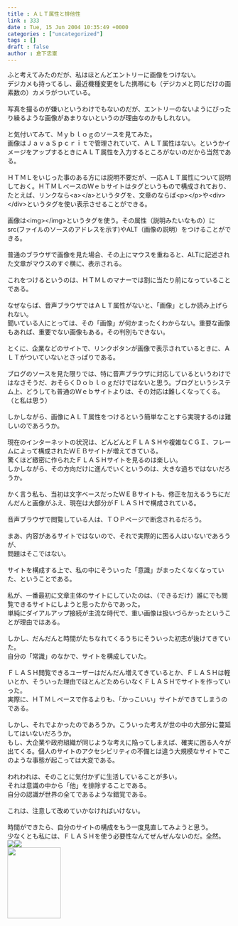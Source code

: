 ```yaml
---
title : ＡＬＴ属性と排他性
link : 333
date : Tue, 15 Jun 2004 10:35:49 +0000
categories : ["uncategorized"]
tags : []
draft : false
author : 倉下忠憲
---
```


ふと考えてみたのだが、私はほとんどエントリーに画像をつけない。<BR>デジカメも持ってるし、最近機種変更をした携帯にも（デジカメと同じだけの画素数の）カメラがついている。<BR><BR>写真を撮るのが嫌いというわけでもないのだが、エントリーのないようにぴったり繰るような画像があまりないというのが理由なのかもしれない。<BR><BR>と気付いてみて、Ｍｙｂｌｏｇのソースを見てみた。<BR>画像はＪａｖａＳｐｃｒｉｔで管理されていて、ＡＬＴ属性はない。というかイメージをアップするときにＡＬＴ属性を入力するところがないのだから当然である。<BR><BR>ＨＴＭＬをいじった事のある方には説明不要だが、一応ＡＬＴ属性について説明しておく。ＨＴＭＬベースのＷｅｂサイトはタグというもので構成されており、たとえば、リンクなら&lt;a&gt;&lt;/a&gt;というタグを、文章のならば&lt;p&gt;&lt;/p&gt;や&lt;div&gt;&lt;/div&gt;というタグを使い表示させることができる。<BR><BR>画像は&lt;img&gt;&lt;/img&gt;というタグを使う。その属性（説明みたいなもの）にsrc(ファイルのソースのアドレスを示す)やALT（画像の説明）をつけることができる。<BR><BR>普通のブラウザで画像を見た場合、その上にマウスを重ねると、ALTに記述された文章がマウスのすぐ横に、表示される。<BR><BR>これをつけるというのは、ＨＴＭＬのマナーでは割に当たり前になっていることである。<BR><BR>なぜならば、音声ブラウザではＡＬＴ属性がないと、「画像」としか読み上げられない。<BR>聞いている人にとっては、その「画像」が何かまったくわからない。重要な画像もあれば、重要でない画像もある。その判別もできない。<BR><BR>とくに、企業などのサイトで、リンクボタンが画像で表示されているときに、ＡＬＴがついていないとさっぱりである。<BR><BR>ブログのソースを見た限りでは、特に音声ブラウザに対応しているというわけではなさそうだ、おそらくＤｏｂｌｏｇだけではないと思う。ブログというシステム上、どうしても普通のＷｅｂサイトよりは、その対応は難しくなってくる。（と私は思う）<BR><BR>しかしながら、画像にＡＬＴ属性をつけるという簡単なことすら実現するのは難しいのであろうか。<BR><BR>現在のインターネットの状況は、どんどんとＦＬＡＳＨや複雑なＣＧＩ、フレームによって構成されたＷＥＢサイトが増えてきている。<BR>驚くほど緻密に作られたＦＬＡＳＨサイトを見るのは楽しい。<BR>しかしながら、その方向だけに進んでいくというのは、大きな過ちではないだろうか。<BR><BR>かく言う私も、当初は文字ベースだったＷＥＢサイトも、修正を加えるうちにだんだんと画像がふえ、現在は大部分がＦＬＡＳＨで構成されている。<BR><BR>音声ブラウザで閲覧している人は、ＴＯＰページで断念されるだろう。<BR><BR>まあ、内容があるサイトではないので、それで実際的に困る人はいないであろうが、<BR>問題はそこではない。<BR><BR>サイトを構成する上で、私の中にそういった「意識」がまったくなくなっていた、ということである。<BR><BR>私が、一番最初に文章主体のサイトにしていたのは、（できるだけ）誰にでも閲覧できるサイトにしようと思ったからであった。<BR>単純にダイアルアップ接続が主流な時代で、重い画像は扱いづらかったということが理由ではある。<BR><BR>しかし、だんだんと時間がたちなれてくるうちにそういった初志が抜けてきていた。<BR>自分の「常識」のなかで、サイトを構成していた。<BR><BR>ＦＬＡＳＨ閲覧できるユーザーはだんだん増えてきているとか、ＦＬＡＳＨは軽いとか、そういった理由でほとんどためらいなくＦＬＡＳＨでサイトを作っていった。<BR>実際に、ＨＴＭＬベースで作るよりも、「かっこいい」サイトができてしまうのである。<BR><BR>しかし、それでよかったのであろうか。こういった考えが世の中の大部分に蔓延してはいないだろうか。<BR>もし、大企業や政府組織が同じような考えに陥ってしまえば、確実に困る人々が出てくる。個人のサイトのアクセシビリティの不備とは違う大規模なサイトでこのような事態が起こっては大変である。<BR><BR>われわれは、そのことに気付かずに生活していることが多い。<BR>それは意識の中から「他」を排除することである。<BR>自分の認識が世界の全てであるような錯覚である。<BR><BR>これは、注意して改めていかなければいけない。<BR><BR>時間ができたら、自分のサイトの構成をもう一度見直してみようと思う。<BR>少なくとも私には、ＦＬＡＳＨを使う必要性なんてぜんぜんないのだ。全然。<sub style="filter:progid:DXImageTransform.Microsoft.AlphaImageLoader(src='/image/emoji/31.png'); width : 15px  ; height : 15px  ;"><img src="/image/emoji/31.png" style="border : none;" class="emojiimage"></sub><sub style="filter:progid:DXImageTransform.Microsoft.AlphaImageLoader(src='/image/emoji/02.png'); width : 15px  ; height : 15px  ;"><img src="/image/emoji/02.png" style="border : none;" class="emojiimage"></sub><br><img src="/7000/u6947/1000/FI271475_0E.jpg" width="120" height="160"><br><br>
